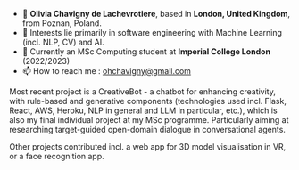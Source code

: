 - 👋 **Olivia Chavigny de Lachevrotiere**, based in **London, United Kingdom**, from Poznan, Poland. 
- 👀 Interests lie primarily in software engineering with Machine Learning (incl. NLP, CV) and AI.
- 📖 Currently an MSc Computing student at **Imperial College London** (2022/2023)
- 📫 How to reach me : ohchavigny@gmail.com

Most recent project is a CreativeBot - a chatbot for enhancing creativity, with rule-based and generative components (technologies used incl. Flask, React, AWS, Heroku, NLP in general and LLM in particular, etc.), which is also my final individual project at my MSc programme. Particularly aiming at researching target-guided open-domain dialogue in conversational agents. 

Other projects contributed incl. a web app for 3D model visualisation in VR, or a face recognition app. 


<!---
olivcha/olivcha is a ✨ special ✨ repository because its `README.md` (this file) appears on your GitHub profile.
You can click the Preview link to take a look at your changes.
--->
